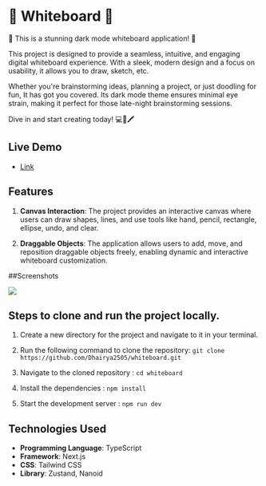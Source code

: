 # 🎨 **Whiteboard** 📝

🌟 This is a stunning dark mode whiteboard application! 🌟

This project is designed to provide a seamless, intuitive, and engaging digital whiteboard experience. With a sleek, modern design and a focus on usability, it allows you to draw, sketch, etc.

Whether you're brainstorming ideas, planning a project, or just doodling for fun, It has got you covered. Its dark mode theme ensures minimal eye strain, making it perfect for those late-night brainstorming sessions.

Dive in and start creating today! 💻🎨🖍️


## Live Demo

- [Link](https://whiteboard-two-opal.vercel.app/)

## Features

1. **Canvas Interaction**: The project provides an interactive canvas where users can draw shapes, lines, and use tools like hand, pencil, rectangle, ellipse, undo, and clear.

2. **Draggable Objects**: The application allows users to add, move, and reposition draggable objects freely, enabling dynamic and interactive whiteboard customization.

##Screenshots

![](https://dhairyasingla-whiteboard-images.s3.ap-south-1.amazonaws.com/whiteboard.png)


## Steps to clone and run the project locally.

1. Create a new directory for the project and navigate to it in your terminal.

2. Run the following command to clone the repository:
`git clone https://github.com/Dhairya2505/whiteboard.git`

3. Navigate to the cloned repository : `cd whiteboard`

4. Install the dependencies : `npm install`

5. Start the development server : `npm run dev`

## Technologies Used

- **Programming Language**: TypeScript
- **Framework**: Next.js
- **CSS**: Tailwind CSS
- **Library**: Zustand, Nanoid
